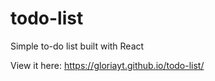 # todo-list
Simple to-do list built with React

View it here: https://gloriayt.github.io/todo-list/
